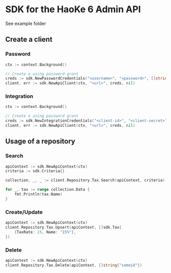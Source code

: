 # SDK for the HaoKe 6 Admin API

See example folder

## Create a client

### Password

```go
ctx := context.Background()

// Create a using password grant
creds := sdk.NewPasswordCredentials("<username>", "<password>", []string{"write"})
client, err := sdk.NewApiClient(ctx, "<url>", creds, nil)
```

### Integration

```go
ctx := context.Background()

// Create a using password grant
creds := sdk.NewIntegrationCredentials("<client-id>", "<client-secret>", []string{"write"})
client, err := sdk.NewApiClient(ctx, "<url>", creds, nil)
```

## Usage of a repository

### Search

```go
apiContext := sdk.NewApiContext(ctx)
criteria := sdk.Criteria{}

collection, _, _ := client.Repository.Tax.Search(apiContext, criteria)

for _, tax := range collection.Data {
    fmt.Println(tax.Name)
}
```

### Create/Update

```go
apiContext := sdk.NewApiContext(ctx)
client.Repository.Tax.Upsert(apiContext, []sdk.Tax{
    {TaxRate: 15, Name: "15%"},
})
```

### Delete

```go
apiContext := sdk.NewApiContext(ctx)
client.Repository.Tax.Delete(apiContext, []string{"someid"})
```